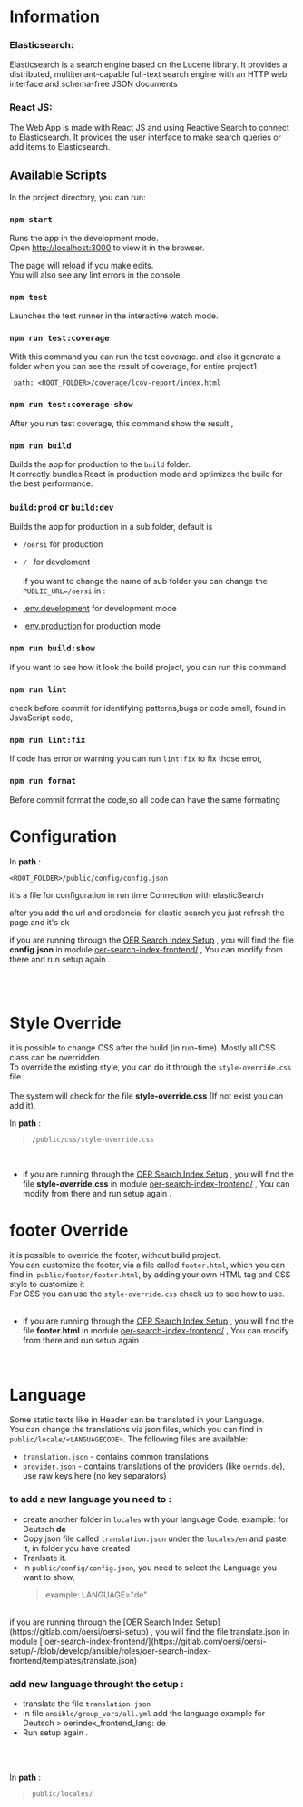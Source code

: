 # Information

### Elasticsearch:

Elasticsearch is a search engine based on the Lucene library. It provides a distributed, multitenant-capable full-text search engine with an HTTP web interface and schema-free JSON documents

### React JS:

The Web App is made with React JS and using Reactive Search to connect to Elasticsearch. It provides the user interface to make search queries or add items to Elasticsearch.

## Available Scripts

In the project directory, you can run:

### `npm start`

Runs the app in the development mode.<br />
Open [http://localhost:3000](http://localhost:3000) to view it in the browser.

The page will reload if you make edits.<br />
You will also see any lint errors in the console.

### `npm test`

Launches the test runner in the interactive watch mode.<br />

### `npm run test:coverage`

With this command you can run the test coverage.
and also it generate a folder when you can see the result of coverage, for entire project1

```
 path: <ROOT_FOLDER>/coverage/lcov-report/index.html
```

### `npm run test:coverage-show`

After you run test coverage, this command show the result , 



### `npm run build`

Builds the app for production to the `build` folder.<br />
It correctly bundles React in production mode and optimizes the build for the best performance.

### `build:prod` or  `build:dev`
Builds the app for production in a sub folder, default is <br>
* `/oersi` for production
*  `/ ` for develoment <br><br>
if you want to change the name of sub folder you can change the  `PUBLIC_URL=/oersi` in :
 
 * [.env.development](https://gitlab.com/oersi/oersi-frontend/-/blob/development/.env.development) for development mode
 * [.env.production](https://gitlab.com/oersi/oersi-frontend/-/blob/development/.env.production) for production mode

### `npm run build:show`

if you want to see how it look the build project, you can run this command 

### `npm run lint`

check before commit for identifying   patterns,bugs or code smell, found in JavaScript code,

### `npm run lint:fix`

If code has error or warning you can run `lint:fix` to fix those error,

### `npm run format`

Before commit format the code,so all code can have the same formating




# Configuration

In **path** :

```
<ROOT_FOLDER>/public/config/config.json
```

it's a file for configuration in run time Connection with elasticSearch

after you add the url and credencial for elastic search you just refresh the page and it's ok
<br/>

 if you are running through the [OER Search Index Setup](https://gitlab.com/oersi/oersi-setup) , you will find the file __config.json__ in module [ oer-search-index-frontend/](https://gitlab.com/oersi/oersi-setup/-/blob/develop/ansible/roles/oer-search-index-frontend/templates/config.json) , You can modify from there and run setup again .


<br>
<br>

# Style Override 

it is possible to change CSS after the build (in run-time).  Mostly all CSS class can be overridden.
<br>
To override the existing style, you can do it through the `style-override.css` file. 
<br><br>
The system will check for the file __style-override.css__   (If not exist you can add it).

In **path** :

>  ```/public/css/style-override.css```

<br>

* if you are running through the [OER Search Index Setup](https://gitlab.com/oersi/oersi-setup) , you will find the file __style-override.css__ in module [ oer-search-index-frontend/](https://gitlab.com/oersi/oersi-setup/-/blob/develop/ansible/roles/oer-search-index-frontend/templates/style-override.css) , You can modify from there and run setup again .

# footer Override 

it is possible to override the footer, without build project.
<br>
You can customize the footer, via a file called `footer.html`, which you can find in` public/footer/footer.html`, by adding your own HTML tag and CSS style to customize it
<br>
For CSS  you can use the `style-override.css` check up to see how to use.
<br><br>
* if you are running through the [OER Search Index Setup](https://gitlab.com/oersi/oersi-setup) , you will find the file __footer.html__ in module [ oer-search-index-frontend/](https://gitlab.com/oersi/oersi-setup/-/blob/develop/ansible/roles/oer-search-index-frontend/templates/footer.html) , You can modify from there and run setup again .

<br>


# Language

 Some static texts like in Header can be translated in your Language.<br> You can change the translations via json files, which you can find in` public/locale/<LANGUAGECODE>`. The following files are available:
* `translation.json` - contains common translations
* `provider.json` - contains translations of the providers (like `oernds.de`), use raw keys here (no key separators)

###  to add a new language you need to :
  - create another folder in `locales` with your language Code. example: for Deutsch __de__ 
  - Copy json file called `translation.json` under the `locales/en` and paste it, in folder you have created
  - Tranlsate it.
  - In `public/config/config.json`, you need to select the Language you want to show,
    > example:  LANGUAGE="de" 
  
<br>
 if you are running through the [OER Search Index Setup](https://gitlab.com/oersi/oersi-setup) , you will find the file translate.json in module [ oer-search-index-frontend/](https://gitlab.com/oersi/oersi-setup/-/blob/develop/ansible/roles/oer-search-index-frontend/templates/translate.json) 
  
  ### add new language throught the setup :
   - translate the file `translation.json` 
   - in file `ansible/group_vars/all.yml` add the language example for Deutsch
    > oerindex_frontend_lang: de  
   - Run setup again .
    
<br><br>

In **path** :

>  ```public/locales/```

<br>

